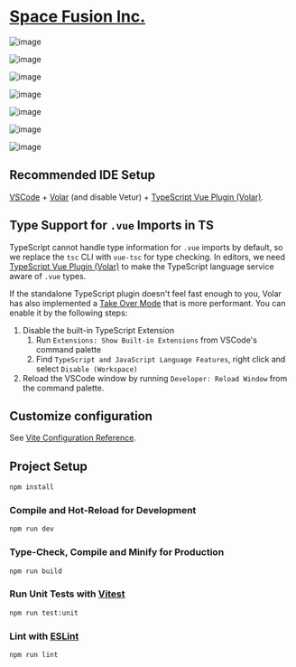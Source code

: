# [Space Fusion Inc.](https://spacefusioninc-3ff97f804c73.herokuapp.com/)

![image](https://github.com/Renfrew100/SpaceFusionInc/assets/37605427/1aa4c7e0-fcec-4312-8ac0-1027de78ab5a)

![image](https://github.com/Renfrew100/SpaceFusionInc/assets/37605427/aeed094e-200a-4194-9375-3c22fa72d043)

![image](https://github.com/Renfrew100/SpaceFusionInc/assets/37605427/bfd7029f-fabe-480a-99c4-39b799d2b2f5)

![image](https://github.com/Renfrew100/SpaceFusionInc/assets/37605427/1ddb6ac1-3168-43f3-8f09-07784a8a7b19)

![image](https://github.com/Renfrew100/SpaceFusionInc/assets/37605427/7efb0a2b-ca92-44d2-8a4b-056eecc5173a)

![image](https://github.com/Renfrew100/SpaceFusionInc/assets/37605427/59348ff7-4954-4eb7-96ff-af3a9d0999e1)

![image](https://github.com/Renfrew100/SpaceFusionInc/assets/37605427/65271cf1-87dc-4906-8caf-feadfd1d1523)

## Recommended IDE Setup

[VSCode](https://code.visualstudio.com/) + [Volar](https://marketplace.visualstudio.com/items?itemName=Vue.volar) (and disable Vetur) + [TypeScript Vue Plugin (Volar)](https://marketplace.visualstudio.com/items?itemName=Vue.vscode-typescript-vue-plugin).

## Type Support for `.vue` Imports in TS

TypeScript cannot handle type information for `.vue` imports by default, so we replace the `tsc` CLI with `vue-tsc` for type checking. In editors, we need [TypeScript Vue Plugin (Volar)](https://marketplace.visualstudio.com/items?itemName=Vue.vscode-typescript-vue-plugin) to make the TypeScript language service aware of `.vue` types.

If the standalone TypeScript plugin doesn't feel fast enough to you, Volar has also implemented a [Take Over Mode](https://github.com/johnsoncodehk/volar/discussions/471#discussioncomment-1361669) that is more performant. You can enable it by the following steps:

1. Disable the built-in TypeScript Extension
    1) Run `Extensions: Show Built-in Extensions` from VSCode's command palette
    2) Find `TypeScript and JavaScript Language Features`, right click and select `Disable (Workspace)`
2. Reload the VSCode window by running `Developer: Reload Window` from the command palette.

## Customize configuration

See [Vite Configuration Reference](https://vitejs.dev/config/).

## Project Setup

```sh
npm install
```

### Compile and Hot-Reload for Development

```sh
npm run dev
```

### Type-Check, Compile and Minify for Production

```sh
npm run build
```

### Run Unit Tests with [Vitest](https://vitest.dev/)

```sh
npm run test:unit
```

### Lint with [ESLint](https://eslint.org/)

```sh
npm run lint
```
